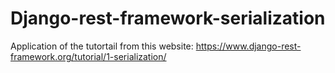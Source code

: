 # Django-rest-framework-serialization
Application of the tutortail from this website:
https://www.django-rest-framework.org/tutorial/1-serialization/
